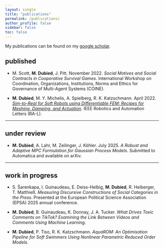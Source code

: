 ```yaml
---
layout: single
title: "publications"
permalink: /publications/
author_profile: false
sidebar: false
toc: false
---
```


My publications can be found on my <a href="https://scholar.google.com/citations?user=o4rY6NcAAAAJ&hl=en&oi=ao" target="_blank">google scholar</a>.

## published

- M. Scott, **M. Dubied**, J. Pitt. November 2022. *Social Motives and Social Contracts in Cooperative Survival Games*. International Workshop on Coordination, Organizations, Institutions, Norms and Ethics for Governance of Multi-Agent Systems (COINE).

- **M. Dubied**, M. Y. Michelis, A. Spielberg, R. K. Katzschmann. April 2022. [*Sim-to-Real for Soft Robots using Differentiable FEM: Recipes for Meshing, Damping, and Actuation*](https://ieeexplore.ieee.org/abstract/document/9720966?casa_token=rFkH2qLiivcAAAAA:DgkWykXE9Lxcb757paS6N9yLoe1uz30WLC214_p3XN8sRTVcO24fTJMfs8SHtggxVoyFd5eK_g). IEEE Robotics and Automation Letters (RA-L).

---

## under review

- **M. Dubied**, A. Lahr, M. Zeilinger, J. Köhler. July 2025. *A Robust and Adaptive MPC Formulation for Gaussian Process Models*. Submitted to Automatica and available on arXiv.

---

## work in progress

- S. Šarenkapa, I. Guinaudeau, E. Deiss-Helbig, **M. Dubied**, R. Heiberger, T. Matthieß. *Measuring Discursive Constructions of Social Categories in the Press*. Presented at the European Political Science Association (EPSA) 2025 annual conference.

- **M. Dubied**, B. Guinaudeau, K. Donnay, J. A. Tucker. *What Drives Toxic Comments on TikTok? Examining the Link Between Videos and Comments Using Machine Learning*.

- **M. Dubied**, P. Tiso, R. K. Katzschmann. *AquaROM: An Optimisation Pipeline for Soft Swimmers Using Nonlinear Parametric Reduced Order Models*.

